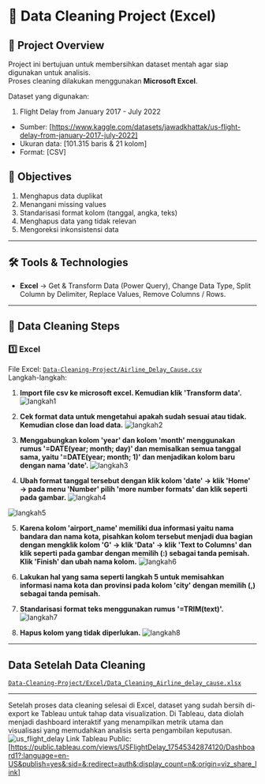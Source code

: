 # 🧹 Data Cleaning Project (Excel)

## 📌 Project Overview
Project ini bertujuan untuk membersihkan dataset mentah agar siap digunakan untuk analisis.  
Proses cleaning dilakukan menggunakan **Microsoft Excel**.

Dataset yang digunakan:
1. Flight Delay from January 2017 - July 2022
- Sumber: [https://www.kaggle.com/datasets/jawadkhattak/us-flight-delay-from-january-2017-july-2022]
- Ukuran data: [101.315 baris & 21 kolom] 
- Format: [CSV]

## 🎯 Objectives
1. Menghapus data duplikat
2. Menangani missing values
3. Standarisasi format kolom (tanggal, angka, teks)
4. Menghapus data yang tidak relevan
5. Mengoreksi inkonsistensi data

---

## 🛠 Tools & Technologies
- **Excel** → Get & Transform Data (Power Query), Change Data Type, Split Column by Delimiter, Replace Values, Remove Columns / Rows. 

---

## 📂 Data Cleaning Steps

### 1️⃣ Excel
File Excel: [`Data-Cleaning-Project/Airline_Delay_Cause.csv`](Data-Cleaning-Project/Airline_Delay_Cause.csv)  
Langkah-langkah:
1. **Import file csv ke microsoft excel. Kemudian klik 'Transform data'.**
![langkah1](langkah1.png)

2. **Cek format data untuk mengetahui apakah sudah sesuai atau tidak. Kemudian close dan load data.**
![langkah2](langkah2.png)

3. **Menggabungkan kolom 'year' dan kolom 'month' menggunakan rumus '=DATE(year; month; day)' dan memisalkan semua tanggal sama, yaitu '=DATE(year; month; 1)' dan menjadikan kolom baru dengan nama 'date'.**
![langkah3](langkah3.png)

4. **Ubah format tanggal tersebut dengan klik kolom 'date' → klik 'Home' → pada menu 'Number' pilih 'more number formats' dan klik seperti pada gambar.**
![langkah4](langkah4.png)

![langkah5](langkah5.png)

5. **Karena kolom 'airport_name' memiliki dua informasi yaitu nama bandara dan nama kota, pisahkan kolom tersebut menjadi dua bagian dengan mengklik kolom 'G' → klik 'Data' → klik 'Text to Columns' dan klik seperti pada gambar dengan memilih (:) sebagai tanda pemisah. Klik 'Finish' dan ubah nama kolom.**
![langkah6](langkah6.png)

6. **Lakukan hal yang sama seperti langkah 5 untuk memisahkan informasi nama kota dan provinsi pada kolom 'city' dengan memilih (,) sebagai tanda pemisah.**

7. **Standarisasi format teks menggunakan rumus '=TRIM(text)'.**
![langkah7](langkah7.png)

8. **Hapus kolom yang tidak diperlukan.**
![langkah8](langkah8.png)

---
## Data Setelah Data Cleaning
 [`Data-Cleaning-Project/Excel/Data_Cleaning_Airline_delay_cause.xlsx`](Data-Cleaning-Project/Excel/Data_Cleaning_Airline_delay_cause.xlsx)

---
Setelah proses data cleaning selesai di Excel, dataset yang sudah bersih di-export ke Tableau untuk tahap data visualization. Di Tableau, data diolah menjadi dashboard interaktif yang menampilkan metrik utama dan visualisasi yang memudahkan analisis serta pengambilan keputusan.
![us_flight_delay](us_flight_delay.png)
Link Tableau Public: [https://public.tableau.com/views/USFlightDelay_17545342874120/Dashboard1?:language=en-US&publish=yes&:sid=&:redirect=auth&:display_count=n&:origin=viz_share_link]
